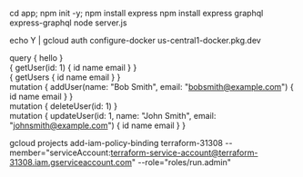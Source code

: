 cd app; npm init -y;
npm install express
npm install express graphql express-graphql
node server.js

echo Y | gcloud auth configure-docker us-central1-docker.pkg.dev 

query {
hello
}
<br>
{
getUser(id: 1) {
id
name
email
}
}
<br>
{
getUsers {
id
name
email
}
}
<br>
mutation {
addUser(name: "Bob Smith", email: "bobsmith@example.com") {
id
name
email
}
}
<br>
mutation {
deleteUser(id: 1)
}
<br>
mutation {
updateUser(id: 1, name: "John Smith", email: "johnsmith@example.com") {
id
name
email
}
}



gcloud projects add-iam-policy-binding terraform-31308 --member="serviceAccount:terraform-service-account@terraform-31308.iam.gserviceaccount.com" --role="roles/run.admin"
